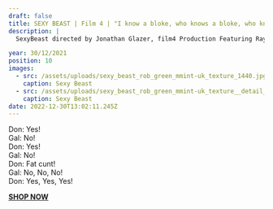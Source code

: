 ```yaml
---
draft: false
title: SEXY BEAST | Film 4 | "I know a bloke, who knows a bloke, who knows a bloke"
description: |
  SexyBeast directed by Jonathan Glazer, film4 Production Featuring Ray Winstone BenKingsley & IanMcShane. Film Poster illustration for a silkscreen print.

year: 30/12/2021
position: 10
images:
  - src: /assets/uploads/sexy_beast_rob_green_mmint-uk_texture_1440.jpg
    caption: Sexy Beast    
  - src: /assets/uploads/sexy_beast_rob_green_mmint-uk_texture__detail_1440.jpg
    caption: Sexy Beast                         
date: 2022-12-30T13:02:11.245Z
---
```


Don: Yes!  
Gal: No!  
Don: Yes!  
Gal: No!  
Don: Fat cunt!  
Gal: No, No, No!  
Don: Yes, Yes, Yes!

**[SHOP NOW](https://shop.mmint.uk/products/sexy-beast-framed-print)**